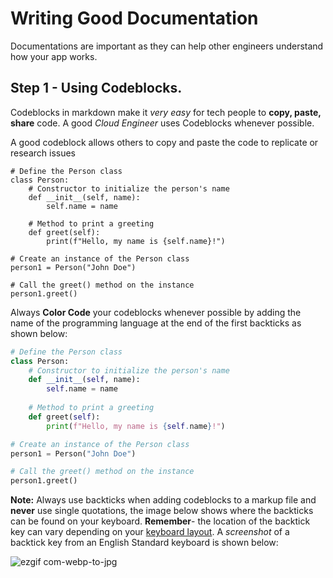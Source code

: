 # Writing Good Documentation

Documentations are important as they can help other engineers understand how your app works. 
## Step 1 - Using Codeblocks.

Codeblocks in markdown make it *very easy* for tech people to **copy, paste, share** code. A good _Cloud Engineer_ uses Codeblocks whenever possible.

A good codeblock allows others to copy and paste the code to replicate or research issues

```
# Define the Person class
class Person:
    # Constructor to initialize the person's name
    def __init__(self, name):
        self.name = name
    
    # Method to print a greeting
    def greet(self):
        print(f"Hello, my name is {self.name}!")

# Create an instance of the Person class
person1 = Person("John Doe")

# Call the greet() method on the instance
person1.greet()

```

Always **Color Code** your codeblocks whenever possible by adding the name of the programming language at the end of the first backticks as shown below:

```python
# Define the Person class
class Person:
    # Constructor to initialize the person's name
    def __init__(self, name):
        self.name = name
    
    # Method to print a greeting
    def greet(self):
        print(f"Hello, my name is {self.name}!")

# Create an instance of the Person class
person1 = Person("John Doe")

# Call the greet() method on the instance
person1.greet()

```

**Note:** Always use backticks when adding codeblocks to a markup file and **never** use single quotations, the image below shows where the backticks can be found on your keyboard. **Remember**- the location of the backtick key can vary depending on your [keyboard layout](https://kbd-intl.narod.ru/english/layouts). A _screenshot_ of a backtick key from an English Standard keyboard is shown below:

![ezgif com-webp-to-jpg](https://github.com/patty6339/github-docs-example/assets/21007127/d3e01af1-b83c-4592-9471-14fa414ab604)


